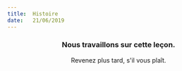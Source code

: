 ```yaml
---
title:  Histoire
date:   21/06/2019
---
```


### <center>Nous travaillons sur cette leçon.</center>
<center>Revenez plus tard, s'il vous plaît.</center>